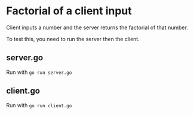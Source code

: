 # Factorial of a client input
Client inputs a number and the server returns the factorial of that number.

To test this, you need to run the server then the client.

## server.go
Run with `go run server.go`
## client.go
Run with  `go run client.go`
